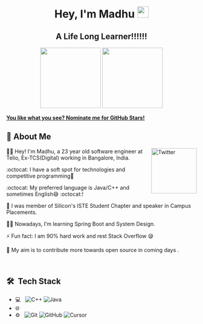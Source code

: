 
<h1 align="center">Hey, I'm Madhu <img src="https://raw.githubusercontent.com/aemmadi/aemmadi/master/wave.gif" width="30px"></h1> 
<h2 align="center">A Life Long Learner!!!!!!</h2>

<p align="center"> <img src="https://octodex.github.com/images/daftpunktocat-thomas.gif" height="160px" width="160px"> <img src="https://octodex.github.com/images/daftpunktocat-guy.gif" height="160px" width="160px"> </p>

   [**You like what you see? Nominate me for GitHub Stars!**](https://stars.github.com/nominate/)
   
   ## :wave: About Me 
<!--<a href="https://twitter.com/shreyacasmalert" target="_blank"><img src="https://cdn2.iconfinder.com/data/icons/social-media-2199/64/social_media_isometric_6-twitter-512.png" height="120px" width="120px" alt="Twitter" align="right"></a>--><a href="https://www.linkedin.com/in/kumari-madhu/" target="_blank"><img src="https://cdn2.iconfinder.com/data/icons/social-media-2199/64/social_media_isometric_14-linkedin-512.png" height="120px" width="120px" alt="Twitter" align="right"></a>
👩‍🎓 Hey! I'm Madhu, a 23 year old software engineer at Telio, Ex-TCS(Digital) working in Bangalore, India.

:octocat: I have a soft spot for technologies and competitive programming💖 

:octocat: My preferred language is Java/C++ and sometimes English😅
:octocat:! 

💖 I was member of Silicon's ISTE Student Chapter and speaker in Campus Placements.


👩‍💻 Nowadays, I’m learning Spring Boot and System Design.  


⚡ Fun fact: I am 90% hard work and rest Stack Overflow 😪

💸 My aim is to contribute more towards open source in coming days .

<br> 

## 🛠 &nbsp;Tech Stack

- 💻 &nbsp;
  ![C++](https://img.shields.io/badge/-C++-333333?style=flat&logo=C%2B%2B&logoColor=00599C)
  <!--![Python](https://img.shields.io/badge/-Python-333333?style=flat&logo=python)-->
  ![Java](https://img.shields.io/badge/-Java-333333?style=flat&logo=Java&logoColor=007396)
- 🌐 &nbsp;
   <!--!![HTML5](https://img.shields.io/badge/-HTML5-333333?style=flat&logo=HTML5)
  ![CSS](https://img.shields.io/badge/-CSS-333333?style=flat&logo=CSS3&logoColor=1572B6)
  ![JavaScript](https://img.shields.io/badge/-JavaScript-333333?style=flat&logo=javascript)
  ![Bootstrap](https://img.shields.io/badge/-Bootstrap-333333?style=flat&logo=bootstrap&logoColor=563D7C)-->
  <!--![Node.js](https://img.shields.io/badge/-Node.js-333333?style=flat&logo=node.js)
  ![MySQL](https://img.shields.io/badge/-MySQL-333333?style=flat&logo=mysql)
  <!--![PostgreSQL](https://img.shields.io/badge/-PostgreSQL-333333?style=flat&logo=postgresql)-->
- ⚙️ &nbsp;
  ![Git](https://img.shields.io/badge/-Git-333333?style=flat&logo=git)
  ![GitHub](https://img.shields.io/badge/-GitHub-333333?style=flat&logo=github)
  ![Cursor](https://img.shields.io/badge/-GitHub-333333?style=flat&logo=github)
  

<br/>

  <!--[![Madhu's GitHub activity graph](https://activity-graph.herokuapp.com/graph?username=ShreyaPrasad1209&theme=xcode)](https://git.io/ShreyaPrasad1209)-->
 
   

